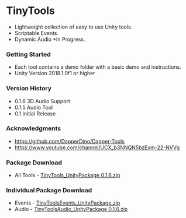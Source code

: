 # TinyTools
* Lightweight collection of easy to use Unity tools.
* Scriptable Events.
* Dynamic Audio *In Progress.

### Getting Started
* Each tool contains a demo folder with a basic demo and instructions.
* Unity Version 2018.1.0f1 or higher

### Version History
* 0.1.6 3D Audio Support
* 0.1.5 Audio Tool
* 0.1 Initial Release

### Acknowledgments

* https://github.com/DapperDino/Dapper-Tools
* https://www.youtube.com/channel/UCX_b3NNQN5bzExm-22-NVVg

### Package Download
* All Tools - [TinyTools_UnityPackage 0.1.6.zip](https://github.com/1ukeb/TinyTools/files/6567195/TinyTools_UnityPackage.0.1.6.zip)

### Individual Package Download
* Events - [TinyToolsEvents_UnityPackage.zip](https://github.com/1ukeb/TinyTools/files/6559449/TinyToolsEvents_UnityPackage.zip)
* Audio - [TinyToolsAudio_UnityPackage 0.1.6.zip](https://github.com/1ukeb/TinyTools/files/6567194/TinyToolsAudio_UnityPackage.0.1.6.zip)
